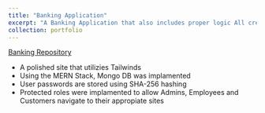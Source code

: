 ```yaml
---
title: "Banking Application"
excerpt: "A Banking Application that also includes proper logic All created inside the MERN Stack<br/><img src='../images/BankingFrontEnd.gif'>"
collection: portfolio
---
```

[Banking Repository](https://github.com/BoyWonder64/GroupProject3750-Hangman)

- A polished site that utilizies Tailwinds
- Using the MERN Stack, Mongo DB was implamented
- User passwords are stored using SHA-256 hashing
- Protected roles were implamented to allow Admins, Employees and Customers navigate to their appropiate sites
